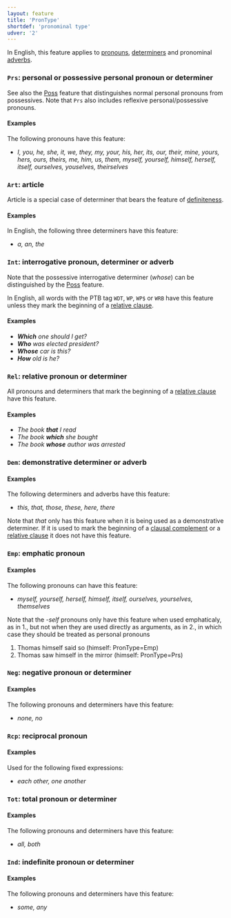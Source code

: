 ```yaml
---
layout: feature
title: 'PronType'
shortdef: 'pronominal type'
udver: '2'
---
```


In English, this feature applies to [pronouns](en-pos/PRON),
[determiners](en-pos/DET) and pronominal [adverbs](u-pos/ADV).

### <a name="Prs">`Prs`</a>: personal or possessive personal pronoun or determiner

See also the [Poss]() feature that distinguishes normal personal
pronouns from possessives. Note that `Prs` also includes reflexive
personal/possessive pronouns.

#### Examples

The following pronouns have this feature:

* _I, you, he, she, it, we, they, my, your, his, her, its, our,
  their, mine, yours, hers, ours, theirs, me, him, us, them,
  myself, yourself, himself, herself, itself, ourselves, youselves,
  theirselves_

### <a name="Art">`Art`</a>: article

Article is a special case of determiner that bears the feature of
[definiteness](Definite).

#### Examples

In English, the following three determiners have this feature:

* _a, an, the_

### <a name="Int">`Int`</a>: interrogative pronoun, determiner or adverb

Note that the possessive interrogative determiner (_whose_) can be
distinguished by the [Poss]() feature.

In English, all words with the PTB tag `WDT`, `WP`, `WP$` or `WRB` have this feature unless
they mark the beginning of a [relative clause](en-dep/acl:relcl).

#### Examples

* _<b>Which</b> one should I get?_
* _<b>Who</b> was elected president?_
* _<b>Whose</b> car is this?_
* _<b>How</b> old is he?_

### <a name="Rel">`Rel`</a>: relative pronoun or determiner

All pronouns and determiners that mark the beginning of a [relative clause](en-dep/acl:relcl) have this feature.

#### Examples

* _The book <b>that</b> I read_
* _The book <b>which</b> she bought_
* _The book <b>whose</b> author was arrested_

### <a name="Dem">`Dem`</a>: demonstrative determiner or adverb

#### Examples

The following determiners and adverbs have this feature:

* _this, that, those, these, here, there_

Note that _that_ only has this feature when it is being used as a demonstrative determiner. If it is used to mark the beginning of a [clausal complement](en-dep/ccomp) or a [relative clause](en-dep/acl:relcl) it does not have this feature.

### <a name="Emp">`Emp`</a>: emphatic pronoun

#### Examples

The following pronouns can have this feature:

* _myself, yourself, herself, himself, itself, ourselves, yourselves, themselves_

Note that the _-self_ pronouns only have this feature when used emphaticaly, as in 1., but not when they are used directly as arguments, as in 2., in which case they should be treated as personal pronouns

  1. Thomas himself said so (himself: PronType=Emp)
  2. Thomas saw himself in the mirror (himself: PronType=Prs)

### <a name="Neg">`Neg`</a>: negative pronoun or determiner

#### Examples

The following pronouns and determiners have this feature:

* _none, no_

### <a name="Rcp">`Rcp`</a>: reciprocal pronoun

#### Examples

Used for the following fixed expressions:

* _each other, one another_


### <a name="Tot">`Tot`</a>: total pronoun or determiner

#### Examples

The following pronouns and determiners have this feature:

* _all, both_

### <a name="Ind">`Ind`</a>: indefinite pronoun or determiner

#### Examples

The following pronouns and determiners have this feature:

* _some, any_

<!-- Interlanguage links updated Po 11. listopadu 2024, 20:10:01 CET -->
